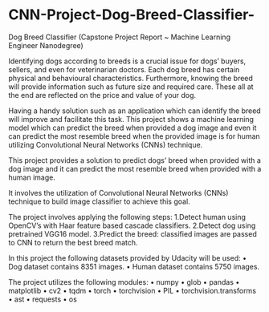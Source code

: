 # CNN-Project-Dog-Breed-Classifier-
Dog Breed Classifier (Capstone Project Report ~ Machine Learning Engineer Nanodegree)

Identifying dogs according to breeds is a crucial issue for dogs’ buyers, sellers, and even for veterinarian doctors. Each dog breed has certain physical and behavioural characteristics. Furthermore, knowing the breed will provide information such as future size and required care. These all at the end are reflected on the price and value of your dog. 

Having a handy solution such as an application which can identify the breed will improve and facilitate this task. This project shows a machine learning model which can predict the breed when provided a dog image and even it can predict the most resemble breed when the provided image is for human utilizing Convolutional Neural Networks (CNNs) technique.

This project provides a solution to predict dogs’ breed when provided with a dog image and it can predict the most resemble breed when provided with a human image.

It involves the utilization of Convolutional Neural Networks (CNNs) technique to build image classifier to achieve this goal.

The project involves applying the following steps:
1.Detect human using OpenCV’s with Haar feature based cascade classifiers.
2.Detect dog using pretrained VGG16 model. 
3.Predict the breed: classified images are passed to CNN to return the best breed match.

In this project the following datasets provided by Udacity will be used:
•	Dog dataset contains 8351 images. 
•	Human dataset contains 5750 images. 

The project utilizes the following modules:
•	numpy 
•	glob
•	pandas
•	matplotlib
•	cv2
•	tqdm
•	torch
•	torchvision
•	PIL
•	torchvision.transforms
•	ast
•	requests
•	os


